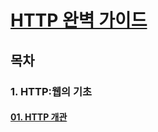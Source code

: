 # [HTTP 완벽 가이드](http://www.yes24.com/Product/Goods/15381085)

## 목차

### 1. HTTP:웹의 기초

#### [01. HTTP 개관](Section1-1.md)
